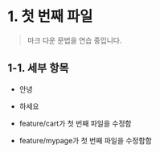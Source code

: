 # 1. 첫 번째 파일
> 마크 다운 문법을 연습 중입니다.

## 1-1. 세부 항목
* 안녕
* 하세요

* feature/cart가 첫 번째 파일을 수정함

* feature/mypage가 첫 번째 파일을 수정함함

